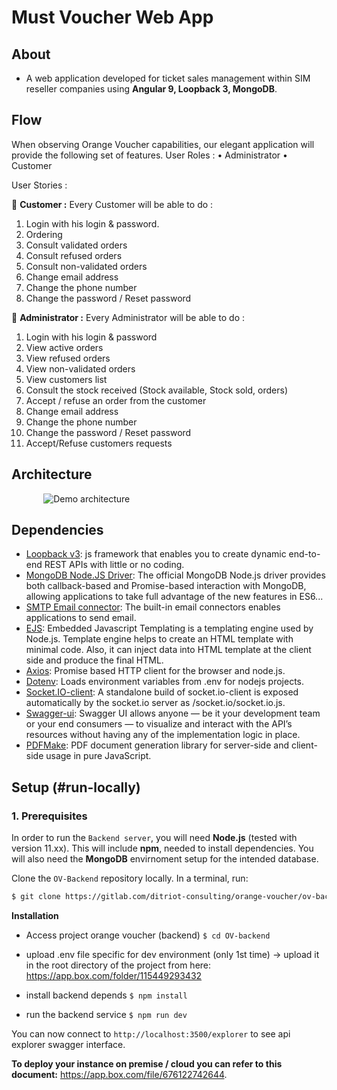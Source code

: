 # Must Voucher Web App

## About

- A web application developed for ticket sales management within SIM reseller companies using **Angular 9, Loopback 3, MongoDB**.

## Flow

When observing Orange Voucher capabilities, our elegant application will provide the following set of features.
User Roles :
•	Administrator
•	Customer


User Stories :

	**Customer :**
Every Customer will be able to do :
1.	Login with his login & password.
2.	Ordering
3.	Consult validated orders
4.	Consult refused orders
5.	Consult non-validated orders
6.	Change email address
7.	Change the phone number
8.	Change the password / Reset password
 

	**Administrator :**
Every Administrator will be able to do :
1.	Login with his login & password
2.	View active orders
3.	View refused orders
4.	View non-validated orders
5.	View customers list
6.	Consult the stock received (Stock available, Stock sold, orders)
7.	Accept / refuse an order from the customer
8.	Change email address
9.	Change the phone number
10.	Change the password / Reset password
11.	Accept/Refuse customers requests


## Architecture

&nbsp;&nbsp;&nbsp;&nbsp;&nbsp;&nbsp;&nbsp;&nbsp;&nbsp;&nbsp;&nbsp;&nbsp; ![Demo architecture](https://trello-attachments.s3.amazonaws.com/5eddf192ecc32c45d5e609f2/1026x531/5d439633f3179f3e829816c259f531da/image.png)

## Dependencies

- [Loopback v3](https://loopback.io/doc/en/lb3): js framework that enables you to create dynamic end-to-end REST APIs with little or no coding.
- [MongoDB Node.JS Driver](https://mongodb.github.io/node-mongodb-native/): The official MongoDB Node.js driver provides both callback-based and Promise-based interaction with MongoDB, allowing applications to take full advantage of the new features in ES6...
- [SMTP Email connector](https://loopback.io/doc/en/lb3/Email-connector.html): The built-in email connectors enables applications to send email.
- [EJS](https://ejs.co/): Embedded Javascript Templating is a templating engine used by Node.js. Template engine helps to create an HTML template with minimal code. Also, it can inject data into HTML template at the client side and produce the final HTML.
- [Axios](https://github.com/axios/axios): Promise based HTTP client for the browser and node.js.
- [Dotenv](https://github.com/motdotla/dotenv): Loads environment variables from .env for nodejs projects.
- [Socket.IO-client](https://www.npmjs.com/package/socket.io-client): A standalone build of socket.io-client is exposed automatically by the socket.io server as /socket.io/socket.io.js.
- [Swagger-ui](https://swagger.io/tools/swagger-ui/): Swagger UI allows anyone — be it your development team or your end consumers — to visualize and interact with the API’s resources without having any of the implementation logic in place.
- [PDFMake](https://pdfmake.github.io/docs/): PDF document generation library for server-side and client-side usage in pure JavaScript.


## Setup (#run-locally)

### 1. Prerequisites

In order to run the `Backend server`, you will need **Node.js** (tested with version 11.xx). This will include **npm**, needed to install dependencies. You will also need the **MongoDB** envirnoment setup for the intended database.

Clone the `OV-Backend` repository locally. In a terminal, run:

```bash
$ git clone https://gitlab.com/ditriot-consulting/orange-voucher/ov-backend.git
```


**Installation**

- Access project orange voucher (backend)
``` $ cd OV-backend ``` 

- upload .env file specific for dev environment (only 1st time) -> upload it in the root directory of the project from here: https://app.box.com/folder/115449293432 

- install backend depends
``` $ npm install ```

- run the backend service
``` $ npm run dev ```

You can now connect to `http://localhost:3500/explorer` to see api explorer swagger interface.

**To deploy your instance on premise / cloud you can refer to this document:** https://app.box.com/file/676122742644.
